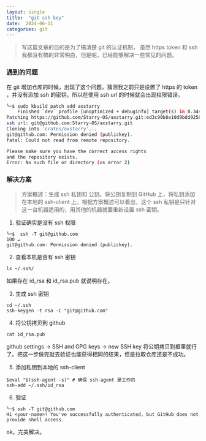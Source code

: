 ```yaml
---
layout: single
title:  "git ssh key"
date:  2024-06-11
categories: git
---
```

> 写这篇文章的目的是为了搞清楚 git 的认证机制， 虽然 https token 和 ssh 我都没有搞的非常明白，但是呢，已经能够解决一些常见的问题。

### 遇到的问题
在 git 增加仓库的时候，出现了这个问题。猜测我之前只是设置了 https 的 token ，并没有添加 ssh 的密钥，所以在使用 ssh url 的时候就会出现权限错误。
```bash
╰─$ sudo kbuild patch add axstarry                                        100 ↵
    Finished `dev` profile [unoptimized + debuginfo] target(s) in 0.34s
Patching https://github.com/Starry-OS/axstarry.git:ed3c90b8e10d9bdd92583833dd5ay
ssh url: git@github.com:Starry-OS/axstarry.git
Cloning into 'crates/axstarry'...
git@github.com: Permission denied (publickey).
fatal: Could not read from remote repository.

Please make sure you have the correct access rights
and the repository exists.
Error: No such file or directory (os error 2)
```
### 解决方案
> 方案概述：生成 ssh 私钥和 公钥。将公钥复制到  GitHub 上，将私钥添加在本地的 ssh-client 上。根据方案概述可以看出，这个 ssh 私钥是只针对这一台机器适用的，用其他的机器就要重新设置 ssh 密钥。


1. 验证确实是没有 ssh 权限
```
╰─$  ssh -T git@github.com                                                100 ↵
git@github.com: Permission denied (publickey).
```
2. 查看本机是否有 ssh 密钥
```
ls ~/.ssh/
```
如果存在 id_rsa 和 id_rsa.pub 就说明存在。

3. 生成 ssh 密钥
```
cd ~/.ssh
ssh-keygen -t rsa -C "git@github.com" 
```

4. 将公钥拷贝到 github
```
cat id_rsa.pub
```
github settings -> SSH and GPG keys -> new SSH key
将公钥拷贝到框里就行了。把这一步做完就去验证也能获得相同的结果，但是拉取仓库还是不成功。

5. 添加私钥到本地的 ssh-client
```
$eval "$(ssh-agent -s)" # 确保 ssh-agent 是工作的
ssh-add ~/.ssh/id_rsa
```

6. 验证
```
╰─$ ssh -T git@github.com
Hi <your-name>! You've successfully authenticated, but GitHub does not provide shell access.
```
ok，完美解决。